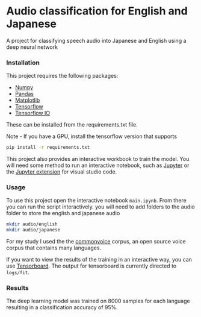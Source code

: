 # Audio classification for English and Japanese
A project for classifying speech audio into Japanese and English using a deep neural network

### Installation
This project requires the following packages:
- [Numpy](http://www.numpy.org/)
- [Pandas](http://pandas.pydata.org/)
- [Matplotlib](http://matplotlib.org/)
- [Tensorflow](https://www.tensorflow.org/)
- [Tensorflow IO](https://www.tensorflow.org/io/)

These can be installed from the requirements.txt file.

Note - If you have a GPU, install the tensorflow version that supports  
``` bash
pip install -r requirements.txt
```
This project also provides an interactive workbook to train the model. You will need some method to run an interactive notebook, such as [Jupyter](https://jupyter.org/) or the [Jupyter extension](https://code.visualstudio.com/docs/datascience/jupyter-notebooks) for visual studio code.

### Usage
To use this project open the interactive notebook ```main.ipynb```. From there you can run the script interactively. you will need to add folders to the audio folder to store the english and japanese audio
```bash
mkdir audio/english
mkdir audio/japanese
```
For my study I used the the [commonvoice](https://commonvoice.mozilla.org/) corpus, an open source voice corpus that contains many languages.

If you want to view the results of the training in an interactive way, you can use [Tensorboard](). The output for tensorboard is currently directed to ```logs/fit```.

### Results 
The deep learning model was trained on 8000 samples for each language resulting in a classification accuracy of 95%. 
